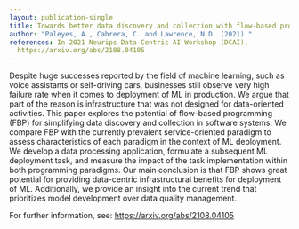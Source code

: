 ```yaml
---
layout: publication-single
title: Towards better data discovery and collection with flow-based programming.
author: "Paleyes, A., Cabrera, C. and Lawrence, N.D. (2021) "
references: In 2021 Neurips Data-Centric AI Workshop (DCAI),
  https://arxiv.org/abs/2108.04105
---
```

Despite huge successes reported by the field of machine learning, such as voice assistants or self-driving cars, businesses still observe very high failure rate when it comes to deployment of ML in production. We argue that part of the reason is infrastructure that was not designed for data-oriented activities. This paper explores the potential of flow-based programming (FBP) for simplifying data discovery and collection in software systems. We compare FBP with the currently prevalent service-oriented paradigm to assess characteristics of each paradigm in the context of ML deployment. We develop a data processing application, formulate a subsequent ML deployment task, and measure the impact of the task implementation within both programming paradigms. Our main conclusion is that FBP shows great potential for providing data-centric infrastructural benefits for deployment of ML. Additionally, we provide an insight into the current trend that prioritizes model development over data quality management.

For further information, see: <https://arxiv.org/abs/2108.04105>